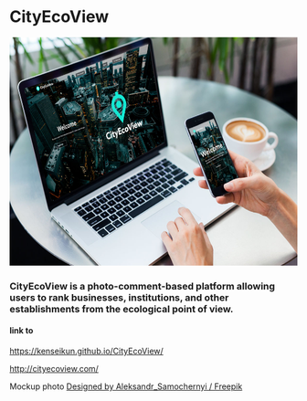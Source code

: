 # CityEcoView 

<img src="images/mockup.jpg" height="400">

### CityEcoView is a photo-comment-based platform allowing users to rank businesses, institutions, and other establishments from the ecological point of view.

#### link to
https://kenseikun.github.io/CityEcoView/

http://cityecoview.com/


Mockup photo
<a href="http://www.freepik.com">Designed by Aleksandr_Samochernyi / Freepik</a>
